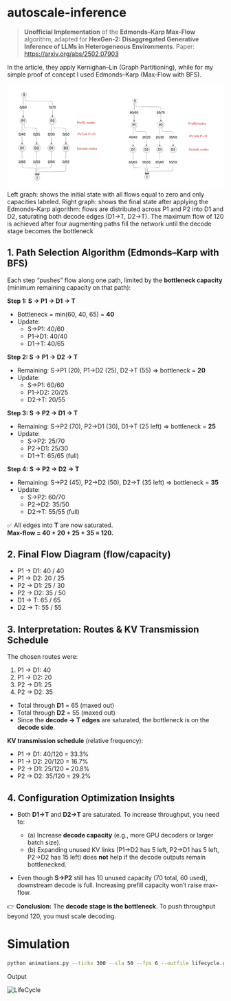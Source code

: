 # autoscale-inference

> **Unofficial Implementation** of the **Edmonds–Karp Max-Flow** algorithm, adapted for **HexGen-2: Disaggregated Generative Inference of LLMs in Heterogeneous Environments**.
Paper: https://arxiv.org/abs/2502.07903

In the article, they apply Kernighan–Lin (Graph Partitioning), while for my simple proof of concept I used Edmonds–Karp (Max-Flow with BFS).


![alt text](image.png)
Left graph: shows the initial state with all flows equal to zero and only capacities labeled.
Right graph: shows the final state after applying the Edmonds–Karp algorithm: flows are distributed across P1 and P2 into D1 and D2, saturating both decode edges (D1→T, D2→T). The maximum flow of 120 is achieved after four augmenting paths fill the network until the decode stage becomes the bottleneck


## 1. Path Selection Algorithm (Edmonds–Karp with BFS)

Each step “pushes” flow along one path, limited by the **bottleneck capacity** (minimum remaining capacity on that path):

**Step 1: S → P1 → D1 → T**  
- Bottleneck = min(60, 40, 65) = **40**  
- Update:  
  - S→P1: 40/60  
  - P1→D1: 40/40  
  - D1→T: 40/65  

**Step 2: S → P1 → D2 → T**  
- Remaining: S→P1 (20), P1→D2 (25), D2→T (55) ⇒ bottleneck = **20**  
- Update:  
  - S→P1: 60/60  
  - P1→D2: 20/25  
  - D2→T: 20/55  

**Step 3: S → P2 → D1 → T**  
- Remaining: S→P2 (70), P2→D1 (30), D1→T (25 left) ⇒ bottleneck = **25**  
- Update:  
  - S→P2: 25/70  
  - P2→D1: 25/30  
  - D1→T: 65/65 (full)  

**Step 4: S → P2 → D2 → T**  
- Remaining: S→P2 (45), P2→D2 (50), D2→T (35 left) ⇒ bottleneck = **35**  
- Update:  
  - S→P2: 60/70  
  - P2→D2: 35/50  
  - D2→T: 55/55 (full)  

✅ All edges into **T** are now saturated.  
**Max-flow = 40 + 20 + 25 + 35 = 120.**


## 2. Final Flow Diagram (flow/capacity)

- P1 → D1: 40 / 40  
- P1 → D2: 20 / 25  
- P2 → D1: 25 / 30  
- P2 → D2: 35 / 50  
- D1 → T: 65 / 65  
- D2 → T: 55 / 55  


## 3. Interpretation: Routes & KV Transmission Schedule

The chosen routes were:

1. P1 → D1: 40  
2. P1 → D2: 20  
3. P2 → D1: 25  
4. P2 → D2: 35  

- Total through **D1** = 65 (maxed out)  
- Total through **D2** = 55 (maxed out)  
- Since the **decode → T edges** are saturated, the bottleneck is on the **decode side**.  

**KV transmission schedule** (relative frequency):  
- P1 → D1: 40/120 = 33.3%  
- P1 → D2: 20/120 = 16.7%  
- P2 → D1: 25/120 = 20.8%  
- P2 → D2: 35/120 = 29.2%  


## 4. Configuration Optimization Insights

- Both **D1→T** and **D2→T** are saturated. To increase throughput, you need to:  
  - (a) Increase **decode capacity** (e.g., more GPU decoders or larger batch size).  
  - (b) Expanding unused KV links (P1→D2 has 5 left, P2→D1 has 5 left, P2→D2 has 15 left) does **not** help if the decode outputs remain bottlenecked.  

- Even though **S→P2** still has 10 unused capacity (70 total, 60 used), downstream decode is full. Increasing prefill capacity won’t raise max-flow.  


👉 **Conclusion:** The **decode stage is the bottleneck**. To push throughput beyond 120, you must scale decoding.


# Simulation

```bash
python animations.py --ticks 300 --sla 50 --fps 6 --outfile lifecycle.gif
```

Output

![LifeCycle](lifecycle.gif)
